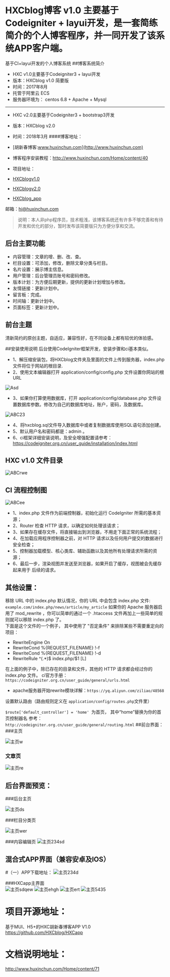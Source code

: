 # HXCblog博客 v1.0 主要基于Codeigniter + layui开发，是一套简练简介的个人博客程序，并一同开发了该系统APP客户端。
基于CI+layui开发的个人博客系统
##博客系统简介

* HXC v1.0主要基于Codeigniter3 + layui开发
* 版本：HXCblog v1.0 简要版
* 时间：2017年8月
* 托管于阿里云 ECS
* 服务器环境为： centos 6.8 + Apache + Mysql 

------------

* HXC v2.0主要基于Codeigniter3 + bootstrap3开发
* 版本：HXCblog v2.0
* 时间：2018年3月
####博客地址：  

* [胡新春博客:www.huxinchun.com](http://www.huxinchun.com)
* 博客程序安装教程：http://www.huxinchun.com/Home/content/40
* 项目地址：
* [HXCblogv1.0](https://github.com/HXCblog/HXCblog)
* [HXCblogv2.0](https://github.com/HXCblog/HXCblogv2.0)
* [HXCblog_app](https://github.com/HXCblog/HXCapp)

邮箱：hi@huxinchun.com
> 说明：本人非php程序员，技术粗浅，该博客系统还有许多不够完善和有待开发和优化的部分，暂时发布该简要版只为方便分享和交流。

## 后台主要功能
* 内容管理：文章的增、删、改、查。
* 栏目设置：可添加，修改，删除文章分类与栏目。
* 名片设置：展示博主信息。
* 用户管理：后台管理员账号和密码修改。
* 版本计划：为方便后期更新，提供的更新计划增加与修改。
* 友情链接：更新计划中。
* 留言板：完成。
* 时间轴：更新计划中。
* 页面标签：更新计划中。

## 前台主题
清新简约的原创主题，自适应，兼容性好，在不同设备上都有较优的体验感。

##安装使用说明
后台使用CodeIgniter框架开发，安装步骤和ci基本类似。

* 1、解压缩安装包，将HXCblog文件夹及里面的文件上传到服务器，index.php 文件将位于网站的根目录.
* 2、使用文本编辑器打开 application/config/config.php 文件设置你网站的根URL   

![Asd](https://github.com/HXCblog/myimages/blob/master/img/1503468157321813.png?raw=true)  


* 3、如果你打算使用数据库，打开 application/config/database.php 文件设置数据库参数。修改为自己的数据库地址，账户，密码，及数据库。  

![ABC23](https://github.com/HXCblog/myimages/blob/master/img/1503468165131636.png?raw=true)  

* 4、将hxcblog.sql文件导入数据库中或者复制数据库使用SQL语句添加创建。
* 5、默认用户名和密码都是：admin 。
* 6、ci框架详细安装说明，及安全增强配置请参考：https://codeigniter.org.cn/user_guide/installation/index.html

## HXC v1.0 文件目录  

![ABCrwe](https://github.com/HXCblog/myimages/blob/master/img/1503466299718568.png?raw=true)  

## CI 流程控制图  
![ABCee](https://github.com/HXCblog/myimages/blob/master/img/1503466256419052.png?raw=true)
* 1、index.php 文件作为前端控制器，初始化运行 CodeIgniter 所需的基本资源；
* 2、Router 检查 HTTP 请求，以确定如何处理该请求；
* 3、如果存在缓存文件，将直接输出到浏览器，不用走下面正常的系统流程；
* 4、在加载应用程序控制器之前，对 HTTP 请求以及任何用户提交的数据进行安全检查；
* 5、控制器加载模型、核心类库、辅助函数以及其他所有处理请求所需的资源；
* 6、最后一步，渲染视图并发送至浏览器，如果开启了缓存，视图被会先缓存起来用于 后续的请求。
## 其他设置：

移除 URL 中的 index.php
默认情况，你的 URL 中会包含 index.php 文件:
`example.com/index.php/news/article/my_article`
如果你的 Apache 服务器启用了 mod_rewrite ，你可以简单的通过一个 .htaccess 文件再加上一些简单的规则就可以移除 index.php 了。  
下面是这个文件的一个例子， 其中使用了 "否定条件" 来排除某些不需要重定向的项目：

* RewriteEngine On  
* RewriteCond %{REQUEST_FILENAME} !-f  
* RewriteCond %{REQUEST_FILENAME} !-d  
* RewriteRule ^(.*)$ index.php/$1 [L]

在上面的例子中，除已存在的目录和文件，其他的 HTTP 请求都会经过你的 index.php 文件。
ci官方手册：`https://codeigniter.org.cn/user_guide/general/urls.html`

* apache服务器开始rewrite模块详解：`https://yq.aliyun.com/ziliao/48568`

设置默认路由（路由规则定义在 `application/config/routes.php`文件里）

`$route['default_controller'] = 'home' `为首页，
其中“home”替换为你的首页控制器名
参考：`http://codeigniter.org.cn/user_guide/general/routing.html`
##前台界面：
###主页  

![主页w](https://github.com/HXCblog/HXCblog-PC-/blob/master/%E7%95%8C%E9%9D%A2%E9%A2%84%E8%A7%88/%E4%B8%BB%E9%A1%B5.png?raw=true)   

### 文章页  

![主页re](https://github.com/HXCblog/HXCblog-PC-/blob/master/%E7%95%8C%E9%9D%A2%E9%A2%84%E8%A7%88/%E6%96%87%E7%AB%A0%E9%A1%B5.png?raw=true) 

## 后台界面预览：  

###后台主页  

![主页ds](https://github.com/HXCblog/HXCblog-PC-/blob/master/%E7%95%8C%E9%9D%A2%E9%A2%84%E8%A7%88/%E5%90%8E%E5%8F%B0%E4%B8%BB%E9%A1%B5.png?raw=true)   

###栏目分类页  

![主页wer](https://github.com/HXCblog/HXCblog-PC-/blob/master/%E7%95%8C%E9%9D%A2%E9%A2%84%E8%A7%88/%E5%88%86%E7%B1%BB%E6%A0%8F%E7%9B%AE.png?raw=true)   

###内容编辑页
![主页234sd](https://github.com/HXCblog/HXCblog-PC-/blob/master/%E7%95%8C%E9%9D%A2%E9%A2%84%E8%A7%88/%E5%86%85%E5%AE%B9%E7%BC%96%E8%BE%91.png?raw=true) 


## 混合式APP界面（兼容安卓及IOS）
#（一）APP下载地址：
![主页234d](https://github.com/HXCblog/myimages/blob/master/img/1509002238223351.jpg?raw=true) 

###HXCapp主界面  
![主页sdqew](https://github.com/HXCblog/myimages/blob/master/img/1509001558987535.png?raw=true) 
![主页ehgh](https://github.com/HXCblog/myimages/blob/master/img/1509001558275879.png?raw=true)
![主页ert](https://github.com/HXCblog/myimages/blob/master/img/1509001558384748.png?raw=true)
![主页5435](https://github.com/HXCblog/myimages/blob/master/img/1509003598542430.png?raw=true)

# 项目开源地址：
基于MUI、H5+的HXC胡新春博客APP V1.0
https://github.com/HXCblog/HXCapp
# 文档说明地址：
http://www.huxinchun.com/Home/content/71
